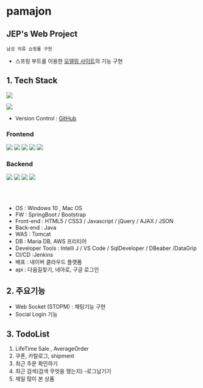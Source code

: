 # pamajon

## JEP's Web Project

`남성 의류 쇼핑몰 구현` 
- 스프링 부트를 이용한 [모델링 사이트](http://bluesman.co.kr/)의 기능 구현


## 1. Tech Stack
<img src="https://img.shields.io/badge/JEP-Pamajon--1.0.0-red">

<br>

<img src="https://img.shields.io/badge/Git-red?style=flat-square&logo=Git&logoColor=white"/></a>
- Version Control : [GitHub](https://github.com/jackson-hong/pamajon)

### Frontend
<img src="https://img.shields.io/badge/HTML5-tomato?style=flat-square&logo=HTML5&logoColor=white"/></a>
<img src="https://img.shields.io/badge/CSS3-1572B6?style=flat-square&logo=CSS3&logoColor=white"/></a>
<img src="https://img.shields.io/badge/JavaScript-F7DF1E?style=flat-square&logo=JavaScript&logoColor=white"/></a>
<img src="https://img.shields.io/badge/Thymeleaf-6DB33F?style=flat-square&logo=Thymeleaf&logoColor=white"/></a>
<img src="https://img.shields.io/badge/Bootstrap-purple?style=flat-square&logo=Bootstrap&logoColor=white"/></a>

### Backend
<img src="https://img.shields.io/badge/Java-007396?style=flat-square&logo=Java&logoColor=white"/></a>
<img src="https://img.shields.io/badge/Spring-6DB33F?style=flat-square&logo=Spring&logoColor=white"/></a>
<img src="https://img.shields.io/badge/MySQL-392f31?style=flat-square&logo=Mysql&logoColor=white"/></a>
<img src="https://img.shields.io/badge/Mybatis-392f31?style=flat-square&logo=MyBatis&logoColor=white"/></a>


<br>
<br>


- OS : Windows 10 , Mac OS
- FW : SpringBoot / Bootstrap
- Front-end : HTML5 / CSS3 / Javascript / jQuery / AJAX / JSON 
- Back-end : Java
- WAS : Tomcat
- DB : Maria DB, AWS 프리티어
- Developer Tools : Intelli J / VS Code / SqlDeveloper / DBeaber /DataGrip
- CI/CD :Jenkins
- 배포 : 네이버 클라우드 플랫폼
- api : 다음길찾기, 네아로, 구글 로그인


## 2. 주요기능

- Web Socket (STOPM) : 채팅기능 구현
- Social Login 기능



## 3. TodoList

1. LifeTime Sale , AverageOrder
2. 쿠폰, 카탈로그, shipment
3. 최근 주문 확인하기
4. 최근 검색(검색 무엇을 했는지) -로그남기기
4. 제일 많이 본 상품

